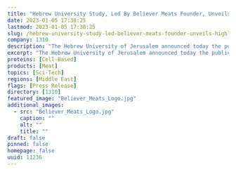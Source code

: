 ```yaml
---
title: "Hebrew University Study, Led By Believer Meats Founder, Unveils a Highly Efficient Process for the GMO-Free Production of Cultured Meat, Setting New Standards for Transparency in the Field"
date: 2023-01-05 17:38:25
lastmod: 2023-01-05 17:38:25
slug: /hebrew-university-study-led-believer-meats-founder-unveils-highly-efficient-process-gmo
company: 1310
description: "The Hebrew University of Jerusalem announced today the publication of a groundbreaking study in the prestigious journal Nature Foods, demonstrating a comprehensive cost efficient production method of cultured chicken."
excerpt: "The Hebrew University of Jerusalem announced today the publication of a groundbreaking study in the prestigious journal Nature Foods, demonstrating a comprehensive cost efficient production method of cultured chicken."
proteins: [Cell-Based]
products: [Meat]
topics: [Sci-Tech]
regions: [Middle East]
flags: [Press Release]
directory: [1310]
featured_image: "Believer_Meats_Logo.jpg"
additional_images:
  - src: "Believer_Meats_Logo.jpg"
    caption: ""
    alt: ""
    title: ""
draft: false
pinned: false
homepage: false
uuid: 11236
---
```

